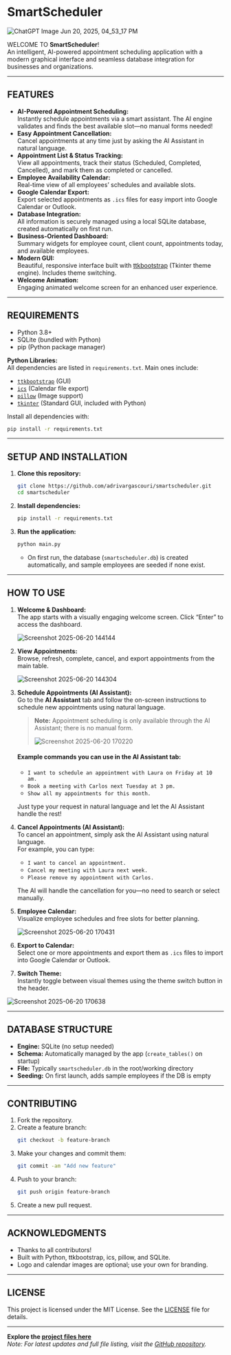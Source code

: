 # SmartScheduler

![ChatGPT Image Jun 20, 2025, 04_53_17 PM](https://github.com/user-attachments/assets/ed07b35f-fa3f-409f-a3ff-76cc7e5922d6)


WELCOME TO **SmartScheduler**!  
An intelligent, AI-powered appointment scheduling application with a modern graphical interface and seamless database integration for businesses and organizations.

---

## FEATURES

- **AI-Powered Appointment Scheduling:**  
  Instantly schedule appointments via a smart assistant. The AI engine validates and finds the best available slot—no manual forms needed!
- **Easy Appointment Cancellation:**  
  Cancel appointments at any time just by asking the AI Assistant in natural language.
- **Appointment List & Status Tracking:**  
  View all appointments, track their status (Scheduled, Completed, Cancelled), and mark them as completed or cancelled.
- **Employee Availability Calendar:**  
  Real-time view of all employees’ schedules and available slots.
- **Google Calendar Export:**  
  Export selected appointments as `.ics` files for easy import into Google Calendar or Outlook.
- **Database Integration:**  
  All information is securely managed using a local SQLite database, created automatically on first run.
- **Business-Oriented Dashboard:**  
  Summary widgets for employee count, client count, appointments today, and available employees.
- **Modern GUI:**  
  Beautiful, responsive interface built with [ttkbootstrap](https://ttkbootstrap.readthedocs.io/) (Tkinter theme engine). Includes theme switching.
- **Welcome Animation:**  
  Engaging animated welcome screen for an enhanced user experience.

---

## REQUIREMENTS

- Python 3.8+
- SQLite (bundled with Python)
- pip (Python package manager)

**Python Libraries:**  
All dependencies are listed in `requirements.txt`. Main ones include:
- [`ttkbootstrap`](https://pypi.org/project/ttkbootstrap/) (GUI)
- [`ics`](https://pypi.org/project/ics/) (Calendar file export)
- [`pillow`](https://pypi.org/project/Pillow/) (Image support)
- [`tkinter`](https://docs.python.org/3/library/tkinter.html) (Standard GUI, included with Python)

Install all dependencies with:
```bash
pip install -r requirements.txt
```

---

## SETUP AND INSTALLATION

1. **Clone this repository:**
   ```bash
   git clone https://github.com/adrivargascouri/smartscheduler.git
   cd smartscheduler
   ```

2. **Install dependencies:**
   ```bash
   pip install -r requirements.txt
   ```

3. **Run the application:**
   ```bash
   python main.py
   ```

   - On first run, the database (`smartscheduler.db`) is created automatically, and sample employees are seeded if none exist.

---

## HOW TO USE

1. **Welcome & Dashboard:**  
   The app starts with a visually engaging welcome screen. Click “Enter” to access the dashboard.
   
   ![Screenshot 2025-06-20 144144](https://github.com/user-attachments/assets/31a43fb3-0235-4054-8277-7d94daa2016a)

3. **View Appointments:**  
   Browse, refresh, complete, cancel, and export appointments from the main table.
   
   ![Screenshot 2025-06-20 144304](https://github.com/user-attachments/assets/0a532cdb-6b39-4135-9a44-408993508a49)

5. **Schedule Appointments (AI Assistant):**  
   Go to the **AI Assistant** tab and follow the on-screen instructions to schedule new appointments using natural language.  
   > **Note:** Appointment scheduling is only available through the AI Assistant; there is no manual form.
   >
   > ![Screenshot 2025-06-20 170220](https://github.com/user-attachments/assets/24601916-94b8-44dd-b752-a61d20a45ee8)



   #### Example commands you can use in the AI Assistant tab:
   - `I want to schedule an appointment with Laura on Friday at 10 am.`
   - `Book a meeting with Carlos next Tuesday at 3 pm.`
   - `Show all my appointments for this month.`

   Just type your request in natural language and let the AI Assistant handle the rest!

6. **Cancel Appointments (AI Assistant):**  
   To cancel an appointment, simply ask the AI Assistant using natural language.  
   For example, you can type:
   - `I want to cancel an appointment.`
   - `Cancel my meeting with Laura next week.`
   - `Please remove my appointment with Carlos.`

   The AI will handle the cancellation for you—no need to search or select manually.

7. **Employee Calendar:**  
   Visualize employee schedules and free slots for better planning.

   ![Screenshot 2025-06-20 170431](https://github.com/user-attachments/assets/422be497-c5da-43ac-9a9a-7abb0210c6c0)

9. **Export to Calendar:**  
   Select one or more appointments and export them as `.ics` files to import into Google Calendar or Outlook.
10. **Switch Theme:**  
   Instantly toggle between visual themes using the theme switch button in the header.

  ![Screenshot 2025-06-20 170638](https://github.com/user-attachments/assets/40129f10-80cd-49d3-80ec-3c6328570f5c)


---

## DATABASE STRUCTURE

- **Engine:** SQLite (no setup needed)
- **Schema:** Automatically managed by the app (`create_tables()` on startup)
- **File:** Typically `smartscheduler.db` in the root/working directory
- **Seeding:** On first launch, adds sample employees if the DB is empty

---

## CONTRIBUTING

1. Fork the repository.
2. Create a feature branch:
   ```bash
   git checkout -b feature-branch
   ```
3. Make your changes and commit them:
   ```bash
   git commit -am "Add new feature"
   ```
4. Push to your branch:
   ```bash
   git push origin feature-branch
   ```
5. Create a new pull request.

---

## ACKNOWLEDGMENTS

- Thanks to all contributors!
- Built with Python, ttkbootstrap, ics, pillow, and SQLite.
- Logo and calendar images are optional; use your own for branding.

---

## LICENSE

This project is licensed under the MIT License. See the [LICENSE](LICENSE) file for details.

---

**Explore the [project files here](https://github.com/adrivargascouri/smartscheduler/tree/master/)**  
_Note: For latest updates and full file listing, visit the [GitHub repository](https://github.com/adrivargascouri/smartscheduler/tree/master/)._
